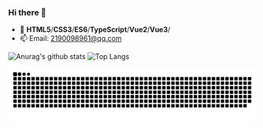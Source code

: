 ### Hi there 👋

- 🌱 **HTML5**/**CSS3**/**ES6**/**TypeScript**/**Vue2**/**Vue3**/
- 📫 Email: [2190098961@qq.com](mailto:2190098961@qq.com)

![Anurag's github stats](https://github-readme-stats.vercel.app/api?username=liuhp&show_icons=true&count_private=true&theme=vue)
![Top Langs](https://github-readme-stats.vercel.app/api/top-langs/?username=liuhp&layout=compact&theme=vue)

![liuhp's github contribution grid snake](https://raw.githubusercontent.com/liuhp/liuhp/dist/github-contribution-grid-snake.svg)